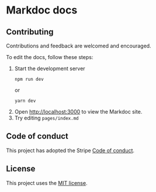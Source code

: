 # Markdoc docs

## Contributing

Contributions and feedback are welcomed and encouraged.

To edit the docs, follow these steps:

1. Start the development server
   ```shell
   npm run dev
   ```
   or
   ```shell
   yarn dev
   ```
2. Open [http://localhost:3000](http://localhost:3000) to view the Markdoc site.
3. Try editing `pages/index.md`

## Code of conduct

This project has adopted the Stripe [Code of conduct](https://github.com/markdoc/markdoc/blob/main/.github/CODE_OF_CONDUCT.md).

## License

This project uses the [MIT license](LICENSE).
